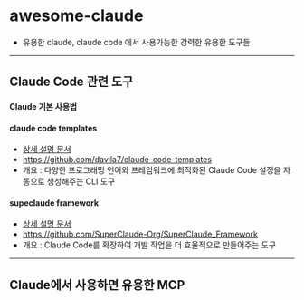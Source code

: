 # awesome-claude
- 유용한 claude, claude code 에서 사용가능한 강력한 유용한 도구들
---
## Claude Code 관련 도구
#### Claude 기본 사용법


#### claude code templates
* [상세 설명 문서](claude_code_templates.md)
* https://github.com/davila7/claude-code-templates
* 개요 : 다양한 프로그래밍 언어와 프레임워크에 최적화된 Claude Code 설정을 자동으로 생성해주는 CLI 도구
#### supeclaude framework
* [상세 설명 문서](superclaude_guide.md)
* https://github.com/SuperClaude-Org/SuperClaude_Framework
* 개요 : Claude Code를 확장하여 개발 작업을 더 효율적으로 만들어주는 도구
---
## Claude에서 사용하면 유용한 MCP 
####
